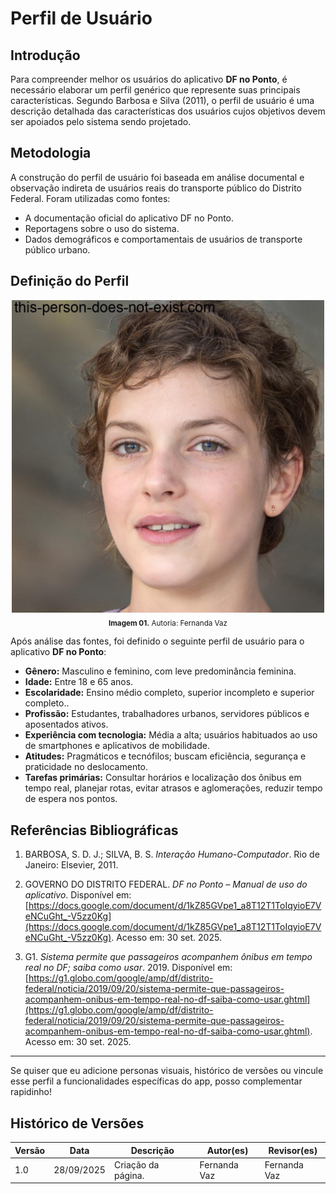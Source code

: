 # Perfil de Usuário

## Introdução

Para compreender melhor os usuários do aplicativo **DF no Ponto**, é necessário elaborar um perfil genérico que represente suas principais características. Segundo Barbosa e Silva (2011), o perfil de usuário é uma descrição detalhada das características dos usuários cujos objetivos devem ser apoiados pelo sistema sendo projetado.

## Metodologia

A construção do perfil de usuário foi baseada em análise documental e observação indireta de usuários reais do transporte público do Distrito Federal. Foram utilizadas como fontes:
- A documentação oficial do aplicativo DF no Ponto.
- Reportagens sobre o uso do sistema.
- Dados demográficos e comportamentais de usuários de transporte público urbano.

## Definição do Perfil

<p align="center">
  <img src="https://raw.githubusercontent.com/Requisitos-de-Software/2025.2-Grupo06/refs/heads/main/docs/assets/imagens/JULIANA.png" 
       alt="Descrição da imagem" width="500" height="500">
  <br>
  <sub><b>Imagem 01.</b> Autoria: Fernanda Vaz</sub>
</p>


Após análise das fontes, foi definido o seguinte perfil de usuário para o aplicativo **DF no Ponto**:

- **Gênero:** Masculino e feminino, com leve predominância feminina.
- **Idade:** Entre 18 e 65 anos.
- **Escolaridade:** Ensino médio completo, superior incompleto e superior completo..
- **Profissão:** Estudantes, trabalhadores urbanos, servidores públicos e aposentados ativos.
- **Experiência com tecnologia:** Média a alta; usuários habituados ao uso de smartphones e aplicativos de mobilidade.
- **Atitudes:** Pragmáticos e tecnófilos; buscam eficiência, segurança e praticidade no deslocamento.
- **Tarefas primárias:** Consultar horários e localização dos ônibus em tempo real, planejar rotas, evitar atrasos e aglomerações, reduzir tempo de espera nos pontos.

## Referências Bibliográficas

1. BARBOSA, S. D. J.; SILVA, B. S. *Interação Humano-Computador*. Rio de Janeiro: Elsevier, 2011.

2. GOVERNO DO DISTRITO FEDERAL. *DF no Ponto – Manual de uso do aplicativo*. Disponível em: [https://docs.google.com/document/d/1kZ85GVpe1_a8T12T1ToIqyioE7VeNCuGht_-V5zz0Kg](https://docs.google.com/document/d/1kZ85GVpe1_a8T12T1ToIqyioE7VeNCuGht_-V5zz0Kg). Acesso em: 30 set. 2025.

3. G1. *Sistema permite que passageiros acompanhem ônibus em tempo real no DF; saiba como usar*. 2019. Disponível em: [https://g1.globo.com/google/amp/df/distrito-federal/noticia/2019/09/20/sistema-permite-que-passageiros-acompanhem-onibus-em-tempo-real-no-df-saiba-como-usar.ghtml](https://g1.globo.com/google/amp/df/distrito-federal/noticia/2019/09/20/sistema-permite-que-passageiros-acompanhem-onibus-em-tempo-real-no-df-saiba-como-usar.ghtml). Acesso em: 30 set. 2025.

---

Se quiser que eu adicione personas visuais, histórico de versões ou vincule esse perfil a funcionalidades específicas do app, posso complementar rapidinho!






## Histórico de Versões

| Versão | Data       | Descrição            | Autor(es)    | Revisor(es)  |
|--------|------------|----------------------|--------------|--------------|
| 1.0    | 28/09/2025 | Criação da página.   | Fernanda Vaz | Fernanda Vaz |
